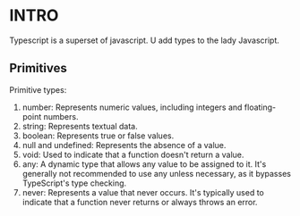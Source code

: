 # INTRO
Typescript is a superset of javascript.
U add types to the lady Javascript.

##  Primitives 
Primitive types:
1. number: Represents numeric values, including integers and floating-point numbers.
2. string: Represents textual data.
3. boolean: Represents true or false values.
4. null and undefined: Represents the absence of a value.
5. void: Used to indicate that a function doesn't return a value.
6. any: A dynamic type that allows any value to be assigned to it. It's generally not recommended to use any unless necessary, as it bypasses TypeScript's type checking.
7. never: Represents a value that never occurs. It's typically used to indicate that a function never returns or always throws an error.
